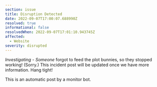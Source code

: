 ```yaml
---
section: issue
title: Disruption Detected
date: 2022-09-07T17:00:07.688990Z
resolved: true
informational: false
resolvedWhen: 2022-09-07T17:01:10.943745Z
affected:
  - Website
severity: disrupted
---
```

*Investigating* - _Someone_ forgot to feed the plot bunnies, so they stopped working! (Sorry.) This incident post will be updated once we have more information. Hang tight!

This is an automatic post by a monitor bot.
        